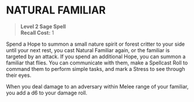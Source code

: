 ﻿---
tags:
  - Ability
  - CharacterOption
name: 'NATURAL FAMILIAR'
level: 2
domain: 'Sage'
type: 'Spell'
recall: '1'
description: 'Spend a Hope to summon a small nature spirit or forest critter to your side until your next rest, you cast Natural Familiar again, or the familiar is targeted by an attack. If you spend an additional Hope, you can summon a familiar that flies. You can communicate with them, make a Spellcast Roll to command them to perform simple tasks, and mark a Stress to see through their eyes.

When you deal damage to an adversary within Melee range of your familiar, you add a d6 to your damage roll.'
---
# NATURAL FAMILIAR

> **Level 2 Sage Spell**  
> **Recall Cost:** 1

Spend a Hope to summon a small nature spirit or forest critter to your side until your next rest, you cast Natural Familiar again, or the familiar is targeted by an attack. If you spend an additional Hope, you can summon a familiar that flies. You can communicate with them, make a Spellcast Roll to command them to perform simple tasks, and mark a Stress to see through their eyes.

When you deal damage to an adversary within Melee range of your familiar, you add a d6 to your damage roll.
